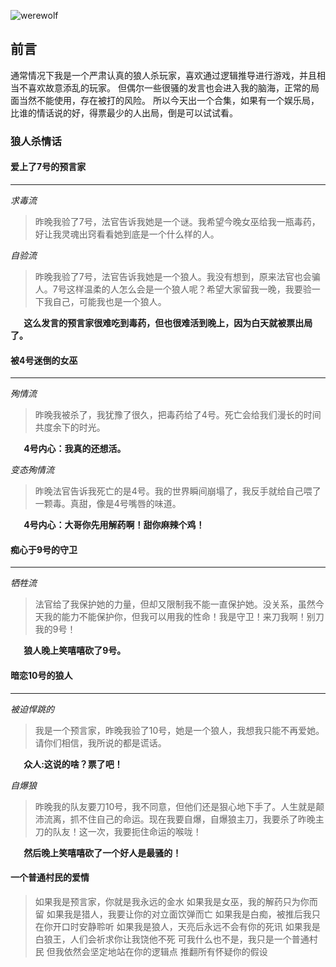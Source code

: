 ![werewolf](http://owyx09dkb.bkt.clouddn.com/werewolf.jpg)

## 前言


通常情况下我是一个严肃认真的狼人杀玩家，喜欢通过逻辑推导进行游戏，并且相当不喜欢故意添乱的玩家。
但偶尔一些很骚的发言也会进入我的脑海，正常的局面当然不能使用，存在被打的风险。
所以今天出一个合集，如果有一个娱乐局，比谁的情话说的好，得票最少的人出局，倒是可以试试看。

### 狼人杀情话

#### 爱上了7号的预言家
---

*求毒流*

> 昨晚我验了7号，法官告诉我她是一个谜。我希望今晚女巫给我一瓶毒药，好让我灵魂出窍看看她到底是一个什么样的人。


*自验流*

> 昨晚我验了7号，法官告诉我她是一个狼人。我没有想到，原来法官也会骗人。7号这样温柔的人怎么会是一个狼人呢？希望大家留我一晚，我要验一下我自己，可能我也是一个狼人。

&nbsp;
**&nbsp;&nbsp;&nbsp;&nbsp;这么发言的预言家很难吃到毒药，但也很难活到晚上，因为白天就被票出局了。**
&nbsp;



#### 被4号迷倒的女巫
---

*殉情流*

> 昨晚我被杀了，我犹豫了很久，把毒药给了4号。死亡会给我们漫长的时间共度余下的时光。

&nbsp;
**&nbsp;&nbsp;&nbsp;&nbsp;4号内心：我真的还想活。**
&nbsp;


*变态殉情流*

> 昨晚法官告诉我死亡的是4号。我的世界瞬间崩塌了，我反手就给自己喂了一颗毒。真甜，像是4号嘴唇的味道。

&nbsp;
**&nbsp;&nbsp;&nbsp;&nbsp;4号内心：大哥你先用解药啊！甜你麻辣个鸡！**
&nbsp;

#### 痴心于9号的守卫 
---

*牺牲流*

> 法官给了我保护她的力量，但却又限制我不能一直保护她。没关系，虽然今天我的能力不能保护你，但我可以用我的性命！我是守卫！来刀我啊！别刀我的9号！

&nbsp;
**&nbsp;&nbsp;&nbsp;&nbsp;狼人晚上笑嘻嘻砍了9号。**
&nbsp;

#### 暗恋10号的狼人
---

*被迫悍跳的*

> 我是一个预言家，昨晚我验了10号，她是一个狼人，我想我只能不再爱她。请你们相信，我所说的都是谎话。


&nbsp;
**&nbsp;&nbsp;&nbsp;&nbsp;众人:这说的啥？票了吧！**
&nbsp;




*自爆狼*

> 昨晚我的队友要刀10号，我不同意，但他们还是狠心地下手了。人生就是颠沛流离，抓不住自己的命运。现在我要自爆，自爆狼主刀，我要杀了昨晚主刀的队友！这一次，我要扼住命运的喉咙！


&nbsp;
**&nbsp;&nbsp;&nbsp;&nbsp;然后晚上笑嘻嘻砍了一个好人是最骚的！**
&nbsp;


#### 一个普通村民的爱情

>如果我是预言家，你就是我永远的金水
如果我是女巫，我的解药只为你而留
如果我是猎人，我要让你的对立面饮弹而亡
如果我是白痴，被推后我只在你开口时安静聆听
如果我是狼人，天亮后永远不会有你的死讯
如果我是白狼王，人们会祈求你让我饶他不死
可我什么也不是，我只是一个普通村民
但我依然会坚定地站在你的逻辑点
推翻所有怀疑你的假设


